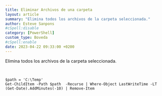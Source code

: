 ```yaml
---
title: Eliminar Archivos de una carpeta
layout: article
summary: "Elimina todos los archivos de la carpeta seleccionada."
author: Esteve Sanpons
#cSpell:disable
category: [PowerShell]
custom_type: Boveda
#cSpell:enable
date: 2023-04-22 09:33:00 +0200
---
```


Elimina todos los archivos de la carpeta seleccionada.

<br>

```
$path = 'C:\Temp'
Get-ChildItem -Path $path  -Recurse | Where-Object LastWriteTime -LT (Get-Date).AddMinutes(-10) | Remove-Item
```
